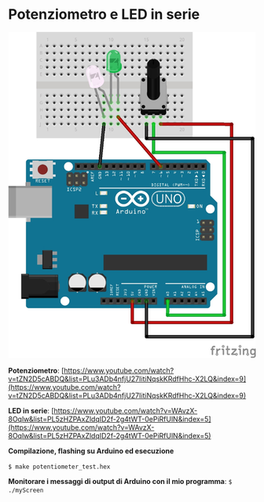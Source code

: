 # Potenziometro e LED in serie

![GitHub Logo](potenziometro.jpg)

**Potenziometro**: [https://www.youtube.com/watch?v=tZN2D5cABDQ&list=PLu3ADb4nfjU27IitiNqskKRdfHhc-X2LQ&index=9](https://www.youtube.com/watch?v=tZN2D5cABDQ&list=PLu3ADb4nfjU27IitiNqskKRdfHhc-X2LQ&index=9)

**LED in serie**: [https://www.youtube.com/watch?v=WAvzX-8Oqlw&list=PL5zHZPAxZldqID2f-2g4tWT-0ePiRfUlN&index=5](https://www.youtube.com/watch?v=WAvzX-8Oqlw&list=PL5zHZPAxZldqID2f-2g4tWT-0ePiRfUlN&index=5)

**Compilazione, flashing su Arduino ed esecuzione**

`$ make potentiometer_test.hex`

**Monitorare i messaggi di output di Arduino con il mio programma**: `$ ./myScreen`

